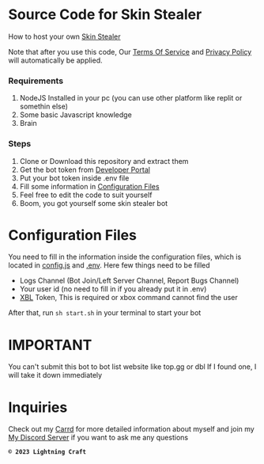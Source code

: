 # Source Code for Skin Stealer
How to host your own [Skin Stealer](https://top.gg/bot/803524726219079690)  

Note that after you use this code, Our [Terms Of Service](TOS.md) and [Privacy Policy](PRIVACY-POLICY.md) will automatically be applied.

### Requirements
1. NodeJS Installed in your pc (you can use other platform like replit or somethin else)
2. Some basic Javascript knowledge
3. Brain

### Steps
1. Clone or Download this repository and extract them
2. Get the bot token from [Developer Portal](https://discord.com/developers/applications) 
3. Put your bot token inside .env file
4. Fill some information in [Configuration Files](#Configuration-Files)
5. Feel free to edit the code to suit yourself
6. Boom, you got yourself some skin stealer bot

# Configuration Files
You need to fill in the information inside the configuration files, which is located in [config.js](config.js) and [.env](.env). Here few things need to be filled
- Logs Channel (Bot Join/Left Server Channel, Report Bugs Channel)
- Your user id (no need to fill in if you already put it in .env)
- [XBL](https://xbl.io/console) Token, This is required or xbox command cannot find the user    

After that, run `sh start.sh` in your terminal to start your bot
# IMPORTANT
You can't submit this bot to bot list website like top.gg or dbl
If I found one, I will take it down immediately

# Inquiries
Check out my [Carrd](https://ihz.carrd.co) for more detailed information about myself and join my [My Discord Server](http://discord.gg/ndEftjM) if you want to ask me any questions


**`© 2023 Lightning Craft`**